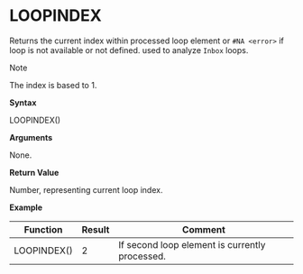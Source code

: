 # LOOPINDEX

Returns the current index within processed loop element or `#NA <error>`
if loop is not available or not defined. used to analyze `Inbox` loops.

<div class="note">

<div class="title">

Note

</div>

The index is based to 1.

</div>

**Syntax**

LOOPINDEX()

**Arguments**

None.

**Return Value**

Number, representing current loop index.

**Example**

| Function    | Result | Comment                                        |
|-------------|--------|------------------------------------------------|
| LOOPINDEX() | 2      | If second loop element is currently processed. |
